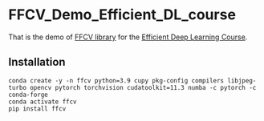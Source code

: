 # FFCV_Demo_Efficient_DL_course

That is the demo of [FFCV library](https://github.com/libffcv/ffcv) for the [Efficient Deep Learning Course](https://github.com/mryab/efficient-dl-systems).

## Installation

```
conda create -y -n ffcv python=3.9 cupy pkg-config compilers libjpeg-turbo opencv pytorch torchvision cudatoolkit=11.3 numba -c pytorch -c conda-forge
conda activate ffcv
pip install ffcv
```
